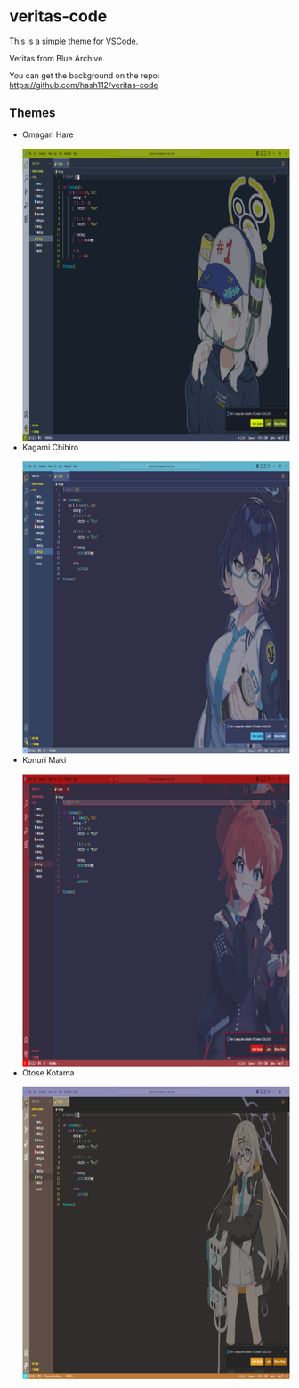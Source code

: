 # veritas-code 

This is a simple theme for VSCode.

Veritas from Blue Archive.

You can get the background on the repo: https://github.com/hash112/veritas-code


## Themes


<ul>
    <li>
        Omagari Hare<br><br>
        <img src="https://github.com/hash112/veritas-code/blob/main/images/hare/hare_screenshot.png" width="960" height="525">
    </li>
    <li>
        Kagami Chihiro<br><br>
        <img src="https://github.com/hash112/veritas-code/blob/main/images/chihiro/chihiro_screenshot.png" width="960" height="525">
    </li>
    <li>
        Konuri Maki<br><br>
        <img src="https://github.com/hash112/veritas-code/blob/main/images/maki/maki_screenshot.png" width="960" height="525">
    </li>
    <li>
        Otose Kotama<br><br>
        <img src="https://github.com/hash112/veritas-code/blob/main/images/kotama/kotama_screenshot.png" width="960" height="525">
    </li>
</ul>